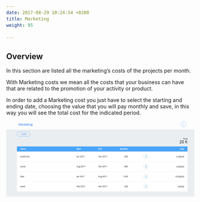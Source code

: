 ```yaml
---
date: 2017-08-29 10:24:54 +0200
title: Marketing
weight: 95

---
```

## Overview

In this section are listed all the marketing’s costs of the projects per month.

With Marketing costs we mean all the costs that your business can have that are related to the promotion of your activity or product.

In order to add a Marketing cost you just have to select the starting and ending date, choosing the value that you will pay monthly and save, in this way you will see the total cost for the indicated period.

![](/uploads/2017/08/29/Marketing%20.png)